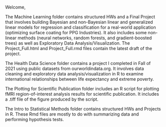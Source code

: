 Welcome,

The Machine Learning folder contains structured HWs and a Final Project that involves building Bayesian and non-Bayesian linear and generalized linear models for regression and classification for a real-world application (optimizing surface coating for PPG Industries). It also includes some non-linear methods (neural networks, random forests, and gradient-boosted trees) as well as Exploratory Data Analysis/Visualization. The Project_Full.html and Project_Full.rmd files contain the latest draft of the project.

The Health Data Science folder contains a project I completed in Fall of 2021 using public datasets from ourworldindata.org. It involves data cleaning and exploratory data analysis/visualization in R to examine international relationships between life expectancy and extreme poverty.

The Plotting for Scientific Publication folder includes an R script for plotting fMRI region-of-interest analysis results for scientific publication. It includes a .tiff file of the figure produced by the script.

The Intro to Statistical Methods folder contains structured HWs and Projects in R. These Rmd files are mostly to do with summarizing data and performing hypothesis tests.

